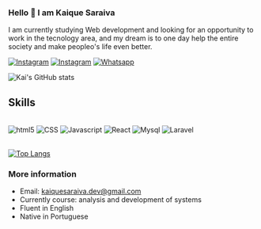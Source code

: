 ### Hello 👋 I am Kaique Saraiva 

I am currently studying Web development and looking for an opportunity to work in the tecnology area, and my dream is to one day help the entire society and make peopleo's life even better.

[![Instagram](https://img.shields.io/badge/Instagram-E4405F?style=for-the-badge&logo=instagram&logoColor=white)](https://www.instagram.com/kai.saraiva/)
[![Instagram](https://img.shields.io/badge/LinkedIn-0077B5?style=for-the-badge&logo=linkedin&logoColor=white)](https://www.linkedin.com/in/kaique-saraiva-88790014a/)
[![Whatsapp](https://img.shields.io/badge/WhatsApp-25D366?style=for-the-badge&logo=whatsapp&logoColor=white)](https://api.whatsapp.com/send?phone=5551999445310)

![Kai's GitHub stats](https://github-readme-stats.vercel.app/api?username=kaique101&show_icons=true&theme=dracula)

## Skills
<div style="display:inline_block"><br/>
<img alt ="html5" src="https://img.shields.io/badge/HTML5-E34F26?style=for-the-badge&logo=html5&logoColor=white"/>
<img alt ="CSS" src="https://img.shields.io/badge/CSS3-1572B6?style=for-the-badge&logo=css3&logoColor=white"/>
<img alt ="Javascript" src="https://img.shields.io/badge/JavaScript-F7DF1E?style=for-the-badge&logo=javascript&logoColor=black"/>
<img alt ="React" src="https://img.shields.io/badge/React-20232A?style=for-the-badge&logo=react&logoColor=61DAFB"/>
<img alt ="Mysql" src="https://img.shields.io/badge/MySQL-00000F?style=for-the-badge&logo=mysql&logoColor=white"/>
<img alt ="Laravel" src="https://img.shields.io/badge/Laravel-FF2D20?style=for-the-badge&logo=laravel&logoColor=white"/>
</div><br/>

[![Top Langs](https://github-readme-stats.vercel.app/api/top-langs/?username=kaique101&layout=compact)](https://github.com/anuraghazra/github-readme-stats)

### More information

- Email: kaiquesaraiva.dev@gmail.com
- Currently course: analysis and development of systems
- Fluent in English
- Native in Portuguese
